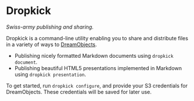 Dropkick
========

*Swiss-army publishing and sharing.*

Dropkick is a command-line utility enabling you to share and distribute files in
a variety of ways to [DreamObjects](http://dreamhost.com/cloud/dreamobjects).

* Publishing nicely formatted Markdown documents using `dropkick document`.
* Publishing beautiful HTML5 presentations implemented in Markdown using
  `dropkick presentation`.

To get started, run `dropkick configure`, and provide your S3 credentials for
DreamObjects. These credentials will be saved for later use.
